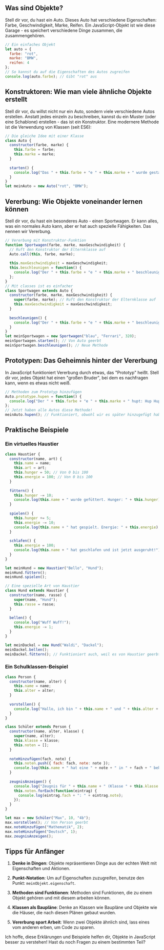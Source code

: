## Was sind Objekte?

Stell dir vor, du hast ein Auto. Dieses Auto hat verschiedene Eigenschaften: Farbe, Geschwindigkeit, Marke, Reifen. Ein JavaScript-Objekt ist wie diese Garage - es speichert verschiedene Dinge zusammen, die zusammengehören.

```javascript
// Ein einfaches Objekt
let auto = {
  farbe: "rot",
  marke: "BMW",
  reifen: 4
};
// So kannst du auf die Eigenschaften des Autos zugreifen
console.log(auto.farbe); // Gibt "rot" aus
```

## Konstruktoren: Wie man viele ähnliche Objekte erstellt

Stell dir vor, du willst nicht nur ein Auto, sondern viele verschiedene Autos erstellen. Anstatt jedes einzeln zu beschreiben, kannst du ein Muster (oder eine Schablone) erstellen - das ist ein Konstruktor. Eine modernere Methode ist die Verwendung von Klassen (seit ES6):

```javascript
// Die gleiche Idee mit einer Klasse
class Auto {
  constructor(farbe, marke) {
    this.farbe = farbe;
    this.marke = marke;
  }
  
  starten() {
    console.log("Das " + this.farbe + "e " + this.marke + " wurde gestartet!");
  }
}
let meinAuto = new Auto("rot", "BMW");
```

## Vererbung: Wie Objekte voneinander lernen können

Stell dir vor, du hast ein besonderes Auto - einen Sportwagen. Er kann alles, was ein normales Auto kann, aber er hat auch spezielle Fähigkeiten. Das nennen wir Vererbung.

```javascript
// Vererbung mit Konstruktor-Funktion
function Sportwagen(farbe, marke, maxGeschwindigkeit) {
  // Ruft den Konstruktor der Elternklasse auf
  Auto.call(this, farbe, marke);
  
  this.maxGeschwindigkeit = maxGeschwindigkeit;
  this.beschleunigen = function() {
    console.log("Der " + this.farbe + "e " + this.marke + " beschleunigt auf " + this.maxGeschwindigkeit + " km/h!");
  };
}
// Mit classes ist es einfacher
class Sportwagen extends Auto {
  constructor(farbe, marke, maxGeschwindigkeit) {
    super(farbe, marke); // Ruft den Konstruktor der Elternklasse auf
    this.maxGeschwindigkeit = maxGeschwindigkeit;
  }
  
  beschleunigen() {
    console.log("Der " + this.farbe + "e " + this.marke + " beschleunigt auf " + this.maxGeschwindigkeit + " km/h!");
  }
}
let meinSportwagen = new Sportwagen("blau", "Ferrari", 320);
meinSportwagen.starten(); // Von Auto geerbt
meinSportwagen.beschleunigen(); // Neue Methode
```

## Prototypen: Das Geheimnis hinter der Vererbung

In JavaScript funktioniert Vererbung durch etwas, das "Prototyp" heißt. Stell dir vor, jedes Objekt hat einen "großen Bruder", bei dem es nachfragen kann, wenn es etwas nicht weiß.

```javascript
// Methoden zum Prototyp hinzufügen
Auto.prototype.hupen = function() {
  console.log("Der " + this.farbe + "e " + this.marke + " hupt: Hup Hup!");
};
// Jetzt haben alle Autos diese Methode!
meinAuto.hupen(); // Funktioniert, obwohl wir es später hinzugefügt haben
```

## Praktische Beispiele

### Ein virtuelles Haustier

```javascript
class Haustier {
  constructor(name, art) {
    this.name = name;
    this.art = art;
    this.hunger = 50; // Von 0 bis 100
    this.energie = 100; // Von 0 bis 100
  }
  
  füttern() {
    this.hunger -= 10;
    console.log(this.name + " wurde gefüttert. Hunger: " + this.hunger);
  }
  
  spielen() {
    this.hunger += 5;
    this.energie -= 10;
    console.log(this.name + " hat gespielt. Energie: " + this.energie);
  }
  
  schlafen() {
    this.energie = 100;
    console.log(this.name + " hat geschlafen und ist jetzt ausgeruht!");
  }
}

let meinHund = new Haustier("Bello", "Hund");
meinHund.füttern();
meinHund.spielen();

// Eine spezielle Art von Haustier
class Hund extends Haustier {
  constructor(name, rasse) {
    super(name, "Hund");
    this.rasse = rasse;
  }
  
  bellen() {
    console.log("Wuff Wuff!");
    this.energie -= 1;
  }
}

let meinDackel = new Hund("Waldi", "Dackel");
meinDackel.bellen();
meinDackel.füttern(); // Funktioniert auch, weil es von Haustier geerbt wurde
```

### Ein Schulklassen-Beispiel

```javascript
class Person {
  constructor(name, alter) {
    this.name = name;
    this.alter = alter;
  }
  
  vorstellen() {
    console.log("Hallo, ich bin " + this.name + " und " + this.alter + " Jahre alt.");
  }
}

class Schüler extends Person {
  constructor(name, alter, klasse) {
    super(name, alter);
    this.klasse = klasse;
    this.noten = [];
  }
  
  noteHinzufügen(fach, note) {
    this.noten.push({ fach: fach, note: note });
    console.log(this.name + " hat eine " + note + " in " + fach + " bekommen.");
  }
  
  zeugnisAnzeigen() {
    console.log("Zeugnis für " + this.name + " (Klasse " + this.klasse + "):");
    this.noten.forEach(function(eintrag) {
      console.log(eintrag.fach + ": " + eintrag.note);
    });
  }
}

let max = new Schüler("Max", 10, "4b");
max.vorstellen(); // Von Person geerbt
max.noteHinzufügen("Mathematik", 2);
max.noteHinzufügen("Deutsch", 1);
max.zeugnisAnzeigen();
```

## Tipps für Anfänger

1. **Denke in Dingen**: Objekte repräsentieren Dinge aus der echten Welt mit Eigenschaften und Aktionen.
    
2. **Punkt-Notation**: Um auf Eigenschaften zuzugreifen, benutze den Punkt: `meinObjekt.eigenschaft`.
    
3. **Methoden sind Funktionen**: Methoden sind Funktionen, die zu einem Objekt gehören und mit diesem arbeiten können.
    
4. **Klassen als Baupläne**: Denke an Klassen wie Baupläne und Objekte wie die Häuser, die nach diesen Plänen gebaut wurden.
    
5. **Vererbung spart Arbeit**: Wenn zwei Objekte ähnlich sind, lass eines vom anderen erben, um Code zu sparen.
    

Ich hoffe, diese Erklärungen und Beispiele helfen dir, Objekte in JavaScript besser zu verstehen! Hast du noch Fragen zu einem bestimmten Teil?